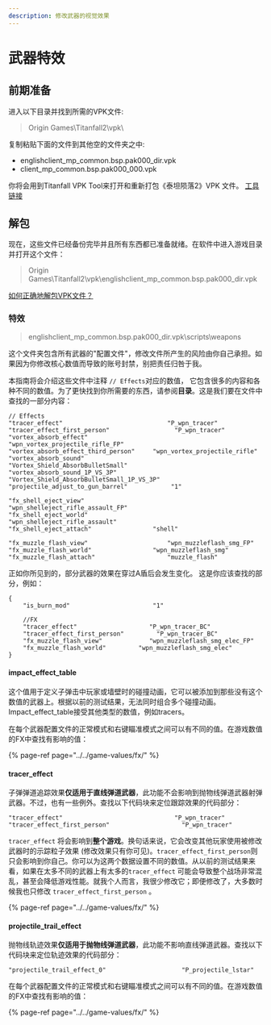 ```yaml
---
description: 修改武器的视觉效果
---
```


# 武器特效

## 前期准备 <a id="preparation"></a>

进入以下目录并找到所需的VPK文件:

> Origin Games\Titanfall2\vpk\

复制粘贴下面的文件到其他空的文件夹之中:

* englishclient\_mp\_common.bsp.pak000\_dir.vpk
* client\_mp\_common.bsp.pak000\_000.vpk

你将会用到Titanfall VPK Tool来打开和重新打包《泰坦陨落2》VPK 文件。 [工具链接](https://noskill.gitbook.io/titanfall2/v/chinese/how-to-start-modding/modding-introduction/modding-tools)​

## 解包 <a id="unpacking"></a>

现在，这些文件已经备份完毕并且所有东西都已准备就绪。在软件中进入游戏目录并打开这个文件：

> Origin Games\Titanfall2\vpk\englishclient\_mp\_common.bsp.pak000\_dir.vpk

​[如何正确地解包VPK文件？](https://noskill.gitbook.io/titanfall2/v/chinese/how-to-start-modding/modding-introduction/how-to-backup-extract-and-repack)

### 特效

> englishclient\_mp\_common.bsp.pak000\_dir.vpk\scripts\weapons

这个文件夹包含所有武器的"配置文件"，修改文件所产生的风险由你自己承担。如果因为你修改核心数值而导致的账号封禁，别把责任归咎于我。

本指南将会介绍这些文件中注释 `// Effects`对应的数值， 它包含很多的内容和各种不同的数值。为了更快找到你所需要的东西，请参阅**目录**。这是我们要在文件中查找的一部分内容：

```text
// Effects
"tracer_effect"   							"P_wpn_tracer"
"tracer_effect_first_person"                  "P_wpn_tracer"
"vortex_absorb_effect"						"wpn_vortex_projectile_rifle_FP"
"vortex_absorb_effect_third_person"	   	"wpn_vortex_projectile_rifle"
"vortex_absorb_sound"						 "Vortex_Shield_AbsorbBulletSmall"
"vortex_absorb_sound_1P_VS_3P"				"Vortex_Shield_AbsorbBulletSmall_1P_VS_3P"
"projectile_adjust_to_gun_barrel"			 "1"

"fx_shell_eject_view"						 "wpn_shelleject_rifle_assault_FP"
"fx_shell_eject_world"						"wpn_shelleject_rifle_assault"
"fx_shell_eject_attach"				   	"shell"

"fx_muzzle_flash_view"						"wpn_muzzleflash_smg_FP"
"fx_muzzle_flash_world"		   			"wpn_muzzleflash_smg"
"fx_muzzle_flash_attach"	  				"muzzle_flash"
```

正如你所见到的，部分武器的效果在穿过A盾后会发生变化。 这是你应该查找的部分，例如：

```text
{
	"is_burn_mod"		                "1"

	//FX
	"tracer_effect"   				   "P_wpn_tracer_BC"
	"tracer_effect_first_person"         "P_wpn_tracer_BC"
	"fx_muzzle_flash_view"			   "wpn_muzzleflash_smg_elec_FP"
	"fx_muzzle_flash_world"		  	"wpn_muzzleflash_smg_elec"
}
```

#### impact\_effect\_table

这个值用于定义子弹击中玩家或墙壁时的碰撞动画，它可以被添加到那些没有这个数值的武器上。根据以前的测试结果，无法同时组合多个碰撞动画。  
Impact\_effect\_table接受其他类型的数值，例如tracers。

在每个武器配置文件的正常模式和右键瞄准模式之间可以有不同的值。在游戏数值的FX中查找有影响的值：

{% page-ref page="../../game-values/fx/" %}

#### tracer\_effect

子弹弹道追踪效果**仅适用于直线弹道武器**，此功能不会影响到抛物线弹道武器射弹武器。不过，也有一些例外。查找以下代码块来定位跟踪效果的代码部分：

```text
"tracer_effect"   							  "P_wpn_tracer"
"tracer_effect_first_person"                    "P_wpn_tracer"
```

`tracer_effect` 将会影响到**整个游戏**。换句话来说，它会改变其他玩家使用被修改武器时的示踪粒子效果 \(修改效果只有你可见\)。`tracer_effect_first_person`则只会影响到你自己。你可以为这两个数据设置不同的数值。从以前的测试结果来看，如果在太多不同的武器上有太多的`tracer_effect` 可能会导致整个战场非常混乱，甚至会降低游戏性能。就我个人而言，我很少修改它；即便修改了，大多数时候我也只修改 `tracer_effect_first_person` 。

{% page-ref page="../../game-values/fx/" %}

#### projectile\_trail\_effect

抛物线轨迹效果**仅适用于抛物线弹道武器**，此功能不影响直线弹道武器。查找以下代码块来定位轨迹效果的代码部分：

```text
"projectile_trail_effect_0" 					"P_projectile_lstar"
```

在每个武器配置文件的正常模式和右键瞄准模式之间可以有不同的值。在游戏数值的FX中查找有影响的值：

{% page-ref page="../../game-values/fx/" %}



